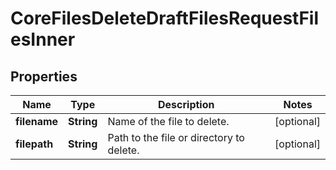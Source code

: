 

# CoreFilesDeleteDraftFilesRequestFilesInner


## Properties

| Name | Type | Description | Notes |
|------------ | ------------- | ------------- | -------------|
|**filename** | **String** | Name of the file to delete. |  [optional] |
|**filepath** | **String** | Path to the file or directory to delete. |  [optional] |



